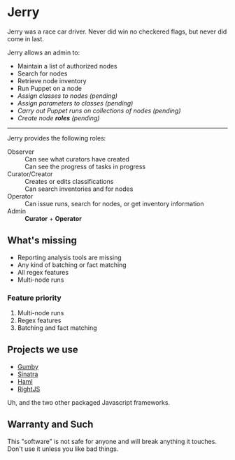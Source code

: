 # Jerry
Jerry was a race car driver. Never did win no checkered flags, but never did come in last.

Jerry allows an admin to:

* Maintain a list of authorized nodes
* Search for nodes
* Retrieve node inventory
* Run Puppet on a node
* *Assign classes to nodes (pending)*
* *Assign parameters to classes (pending)*
* *Carry out Puppet runs on collections of nodes (pending)*
* *Create node **roles** (pending)*

----

Jerry provides the following roles:

<dl>
  <dt>Observer</dt>
    <dd>Can see what curators have created</dd>
    <dd>Can see the progress of tasks in progress</dd>
  <dt>Curator/Creator</dt>
    <dd>Creates or edits classifications</dd>
    <dd>Can search inventories and for nodes</dd>
  <dt>Operator</dt>
    <dd>Can issue runs, search for nodes, or get inventory information</dd>
<dt>Admin</dt>
  <dd> <strong>Curator</strong> + <strong>Operator</strong></dd>
</dl>

## What's missing

* Reporting analysis tools are missing
* Any kind of batching or fact matching
* All regex features
* Multi-node runs

### Feature priority

1. Multi-node runs
1. Regex features
1. Batching and fact matching

## Projects we use
* [Gumby](http://gumbyframework.com/)
* [Sinatra](http://www.sinatrarb.com/)
* [Haml](http://haml.info/)
* [RightJS](http://rightjs.org/)

Uh, and the two other packaged Javascript frameworks.

## Warranty and Such

This "software" is not safe for anyone and will break anything it touches. Don't use it unless you like bad things.
